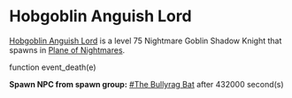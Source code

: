 # Hobgoblin Anguish Lord



[Hobgoblin Anguish Lord](/npc/204479) is a level 75 Nightmare Goblin Shadow Knight that spawns in [Plane of Nightmares](/zone/204).

function event_death(e)

**Spawn NPC from spawn group:** [#The Bullyrag Bat](/npc/369184) after 432000 second(s)